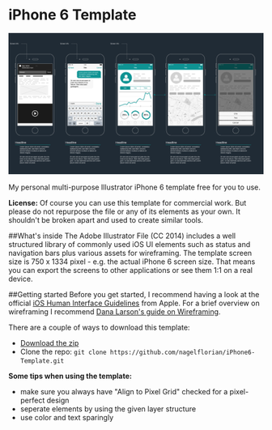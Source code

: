 # iPhone 6 Template

![iPhone 6 Template Overview](https://raw.githubusercontent.com/nagelflorian/iPhone6-Template/screenshots/iPhone6-Template.png)

My personal multi-purpose Illustrator iPhone 6 template free for you to use.

**License:** Of course you can use this template for commercial work. But please do not repurpose the file or any of its elements as your own. It shouldn't be broken apart and used to create similar tools.

##What's inside
The Adobe Illustrator File (CC 2014) includes a well structured library of commonly used iOS UI elements such as status and navigation bars plus various assets for wireframing. The template screen size is 750 x 1334 pixel - e.g. the actual iPhone 6 screen size. That means you can export the screens to other applications or see them 1:1 on a real device.

##Getting started
Before you get started, I recommend having a look at the official [iOS Human Interface Guidelines](https://developer.apple.com/library/ios/documentation/UserExperience/Conceptual/MobileHIG/Bars.html#//apple_ref/doc/uid/TP40006556-CH12-SW1) from Apple. For a brief overview on wireframing I recommend [Dana Larson's guide on Wireframing](http://www.dtelepathy.com/blog/design/learning-to-wireframe-10-best-practices).

There are a couple of ways to download this template:
- [Download the zip](https://github.com/nagelflorian/iPhone6-Template/archive/master.zip)
- Clone the repo: `git clone https://github.com/nagelflorian/iPhone6-Template.git`

**Some tips when using the template:**

- make sure you always have "Align to Pixel Grid" checked for a pixel-perfect design
- seperate elements by using the given layer structure
- use color and text sparingly
